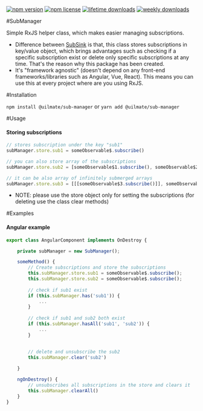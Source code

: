 [![npm version](https://img.shields.io/npm/v/@uilmate/sub-manager.svg)]()
[![npm license](https://img.shields.io/npm/l/@uilmate/sub-manager.svg)]()
[![lifetime downloads](https://img.shields.io/npm/dt/@uilmate/sub-manager.svg)]()
[![weekly downloads](https://img.shields.io/npm/dw/@uilmate/sub-manager.svg)]()

#SubManager 

Simple RxJS helper class, which makes easier managing subscriptions.

- Difference between [SubSink](https://www.npmjs.com/package/subsink) is that, this class 
stores subscriptions in key/value object, which brings advantages such as checking if a
specific subscription exist or delete only specific subscriptions at any time. That's the 
reason why this package has been created.
- It's "framework agnostic" (doesn't depend on any front-end frameworks/libraries such 
as Angular, Vue, React). This means you can use this at every project where are you 
using RxJS.

#Installation

`npm install @uilmate/sub-manager` or `yarn add @uilmate/sub-manager`

#Usage

#### Storing subscriptions
```typescript
// stores subscription under the key "sub1"
subManager.store.sub1 = someObservable$.subscribe()

// you can also store array of the subscriptions
subManager.store.sub2 = [someObservable$1.subscribe(), someObservable$2.subscribe()]

// it can be also array of infinitely submerged arrays
subManager.store.sub3 = [[[someObservable$3.subscribe()]], someObservable$4.subscribe()]
```
- NOTE: please use the store object only for setting the subscriptions 
(for deleting use the class clear methods)

#Examples
#### Angular example

```typescript
export class AngularComponent implements OnDestroy {

    private subManager = new SubManager();

    someMethod() {
        // Create subscriptions and store the subscriptions
        this.subManager.store.sub1 = someObservable$.subscribe();
        this.subManager.store.sub2 = someObservable$.subscribe();
        
        // check if sub1 exist
        if (this.subManager.has('sub1')) {
            ...
        }
        
        // check if sub1 and sub2 both exist
        if (this.subManager.hasAll('sub1', 'sub2')) {
            ...        
        }       
     
  
        // delete and unsubscribe the sub2
        this.subManager.clear('sub2')

    }

    ngOnDestroy() {
        // unsubscribes all subscriptions in the store and clears it
        this.subManager.clearAll()
    }
}
```
